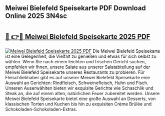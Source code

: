 ## Meiwei Bielefeld Speisekarte PDF Download Online 2025 3N4sc

# <h2><a href="http://gcb0e6j.nevu.top/?p=Meiwei+Bielefeld+Speisekarte">🔗 👉🔴 Meiwei Bielefeld Speisekarte 2025 PDF</a></h2>

[![Meiwei Bielefeld Speisekarte 2025 PDF](https://i.imgur.com/dBaPXMq.png)](http://gcb0e6j.nevu.top/?p=Meiwei+Bielefeld+Speisekarte)
Die Meiwei Bielefeld Speisekarte ist eine Gelegenheit, die Vielfalt zu genießen und etwas für sich selbst zu wählen. Wenn Sie nach einem leichten und frischen Gericht suchen, empfehlen wir Ihnen, unsere Salate aus unserer Salatabteilung auf der Meiwei Bielefeld Speisekarte unseres Restaurants zu probieren. Für Fleischliebhaber gibt es auf unserer Meiwei Bielefeld Speisekarte eine Auswahl an Gerichten: Rindfleisch, Schweinefleisch, Huhn und Fisch. Unseren Auserwählten bieten wir exquisite Gerichte wie Schaschlik und Steak an, die auf einem alten, natürlichen Feuer zubereitet werden. Unsere Meiwei Bielefeld Speisekarte bietet eine große Auswahl an Desserts, von klassischen Torten und Kuchen bis hin zu exquisiten Crème Brûlée und Schokoladen-Schokoladen-Extras.
